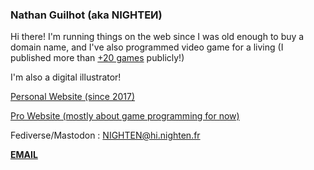 ### Nathan Guilhot (aka NIGHTEͶ)

Hi there! I'm running things on the web since I was old enough to buy a domain name, and I've also programmed video game for a living (I published more than [+20 games](https://nighten.itch.io) publicly!)

I'm also a digital illustrator!

[Personal Website (since 2017)](https://nighten.fr)

[Pro Website (mostly about game programming for now)](https://nathan-guilhot.com)

Fediverse/Mastodon : [NIGHTEN@hi.nighten.fr](https://hi.nighten.fr/NIGHTEN)


[**EMAIL**](mailto:nathan.guilhot@gmx.fr)

<!--
**NightenDushi/NightenDushi** is a ✨ _special_ ✨ repository because its `README.md` (this file) appears on your GitHub profile.

Here are some ideas to get you started:

- 🔭 I’m currently working on ...
- 🌱 I’m currently learning ...
- 👯 I’m looking to collaborate on ...
- 🤔 I’m looking for help with ...
- 💬 Ask me about ...
- 📫 How to reach me: ...
- 😄 Pronouns: ...
- ⚡ Fun fact: ...
-->
